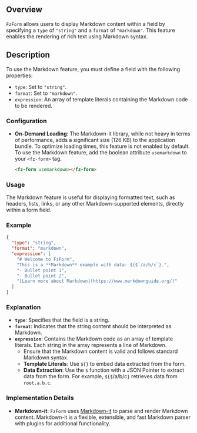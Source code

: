 
## Overview

`FzForm` allows users to display Markdown content within a field by specifying a `type` of `"string"` and a `format` of `"markdown"`. This feature enables the rendering of rich text using Markdown syntax.

## Description

To use the Markdown feature, you must define a field with the following properties:

- `type`: Set to `"string"`.
- `format`: Set to `"markdown"`.
- `expression`: An array of template literals containing the Markdown code to be rendered.

### Configuration

- **On-Demand Loading**: The Markdown-it library, while not heavy in terms of performance, adds a significant size (126 KB) to the application bundle. To optimize loading times, this feature is not enabled by default. To use the Markdown feature, add the boolean attribute `usemarkdown` to your `<fz-form>` tag.

  ```html
  <fz-form usemarkdown></fz-form>
  ```

### Usage

The Markdown feature is useful for displaying formatted text, such as headers, lists, links, or any other Markdown-supported elements, directly within a form field.

### Example

```json
{
  "type": "string",
  "format": "markdown",
  "expression": [
    "# Welcome to FzForm",
    "This is a **Markdown** example with data: ${$`/a/b/c`}.",
    "- Bullet point 1",
    "- Bullet point 2",
    "[Learn more about Markdown](https://www.markdownguide.org/)"
  ]
}
```

### Explanation

- **`type`**: Specifies that the field is a string.
- **`format`**: Indicates that the string content should be interpreted as Markdown.
- **`expression`**: Contains the Markdown code as an array of template literals. Each string in the array represents a line of Markdown.
  - Ensure that the Markdown content is valid and follows standard Markdown syntax.
  - **Template Literals**: Use `${}` to embed data extracted from the form.
  - **Data Extraction**: Use the `$` function with a JSON Pointer to extract data from the form. For example, `${$`/a/b/c`}` retrieves data from `root.a.b.c`.


### Implementation Details

- **Markdown-it**: `FzForm` uses [Markdown-it](https://github.com/markdown-it/markdown-it) to parse and render Markdown content. Markdown-it is a flexible, extensible, and fast Markdown parser with plugins for additional functionality.


